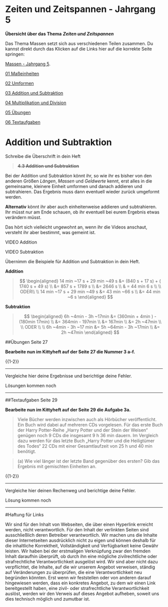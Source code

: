 <!--
author: Susanne Suckfüll
email: su-aes@masannek.de
language: de
narrator: German Female
script: url.js

View this file on https://liascript.github.io/course/?https://raw.githubusercontent.com/SUC-AES/Mathematik-5/master/2_Massen_1.md
-->

# Zeiten und Zeitspannen - Jahrgang 5


**Übersicht über das Thema** ***Zeiten und Zeitspannen***

Das Thema Massen setzt sich aus verschiedenen Teilen zusammen. Du kannst direkt durch das Klicken auf die Links hier auf die korrekte Seite springen:

[Massen - Jahrgang 5](https://liascript.github.io/course/?https://raw.githubusercontent.com/SUC-AES/Mathe-Webseite/master/Klasse_05/03_Massen/M-05-03-Massen.md#1).

[01 Maßeinheiten](https://liascript.github.io/course/?https://raw.githubusercontent.com/SUC-AES/Mathe-Webseite/master/Klasse_05/03_Massen/01_MaBeinheiten/M-05-03-01-MaBeinheiten.md#2)

[02 Umformen](https://liascript.github.io/course/?https://raw.githubusercontent.com/SUC-AES/Mathe-Webseite/master/Klasse_05/03_Massen/02_Umformen/M-05-03-02-Umformen.md#2)

[03 Addition und Subtraktion](https://liascript.github.io/course/?https://raw.githubusercontent.com/SUC-AES/Mathe-Webseite/master/Klasse_05/03_Massen/03_Addition_und_Subtraktion/M-05-03-03-Addition_und_Subtraktion.md#2)

[04 Multiplikation und Division](https://liascript.github.io/course/?https://raw.githubusercontent.com/SUC-AES/Mathe-Webseite/master/Klasse_05/03_Massen/04_Multiplikation_und_Division/M-05-03-04-Multiplikation_und_Division.md#2)

[05 Übungen](https://liascript.github.io/course/?https://raw.githubusercontent.com/SUC-AES/Mathe-Webseite/master/Klasse_05/03_Massen/05_%C3%9Cbungen/M-05-05-05-Uebungen.md#2)

[06 Textaufgaben](https://liascript.github.io/course/?https://raw.githubusercontent.com/SUC-AES/Mathe-Webseite/master/Klasse_05/03_Massen/06_Textaufgaben/M-05-03-06-Textaufgaben.md#1)



# Addition und Subtraktion

Schreibe die Überschrift in dein Heft

>  **~~4.3 Addition und Subtraktion~~**

Bei der Addition und Subtraktion könnt ihr, so wie ihr es bisher von den anderen Größen *Längen*, *Massen* und *Geldwerte* kennt, erst alles in die gemeinsame, kleinere Einheit umformen und danach addieren und subtrahieren. Das Ergebnis muss dann eventuell wieder zurück umgeformt werden.

**Alternativ** könnt ihr aber auch einheitenweise addieren und subtrahieren. Ihr müsst nur am Ende schauen, ob ihr eventuell bei eurem Ergebnis etwas verändern müsst.

Das hört sich vielleicht ungewohnt an, wenn ihr die Videos anschaut, versteht ihr aber bestimmt, was gemeint ist.

VIDEO Addition  

VIDEO Subtraktion

Übernimm die Beispiele für Addition und Subtraktion in dein Heft.

**Addition**

> $$
\begin{aligned}
14 min ~17 s + 29 min ~49 s &= (840 s + 17 s) + ( 1740 s + 49 s) \\
&= 857 s + 1789 s \\
&= 2646 s \\
& = 44 min 6 s \\ \\
ODER\\ \\
14 min ~17 s + 29 min ~49 s &= 43 min ~66 s \\
&= 44 min ~6 s
\end{aligned}
$$

**Subtraktion**

> $$
\begin{aligned}
6h ~4min - 3h ~17min &= (360min + 4min ) - (180min 17min) \\
&= 364min - 197min \\
&= 167min \\
&= 2h ~47min \\ \\
ODER \\ \\
6h ~4min - 3h ~17 min &= 5h ~64min - 3h ~17min \\
&= 2h ~47min
\end{aligned}
$$


##Übungen Seite 27

**Bearbeite nun im Kittyheft auf der Seite 27 die Nummer 3 a-f.**

{{1-2}}
********************************************************************************


Vergleiche hier deine Ergebnisse und berichtige deine Fehler.


Lösungen kommen noch

********************************************************************************

##Textaufgaben Seite 29

**Bearbeite nun im Kittyheft auf der Seite 29 die Aufgabe 3a.**

> Viele Bücher werden inzwischen auch als Hörbücher veröffentlicht. Ein Buch wird dabei auf mehreren CDs vorgelesen. Für das erste Buch der Harry Potter-Reihe „Harry Potter und der Stein der Weisen“ genügen noch 9 CDs die insgesamt 9 h 36 min dauern. Im Vergleich dazu werden für das letzte Buch „Harry Potter und die Heiligtümer des Todes“ 22 CDs mit einer Gesamtlaufzeit von 25 h und 40 min benötigt.

> (a) Wie viel länger ist der letzte Band gegenüber des ersten? Gib das Ergebnis mit gemischten Einheiten an.


{{1-2}}
********************************************************************************


Vergleiche hier deinen Rechenweg und berichtige deine Fehler.


Lösung kommen noch

********************************************************************************



#Haftung für Links

Wir sind für den Inhalt von Webseiten, die über einen Hyperlink erreicht werden, nicht verantwortlich. Für den Inhalt der verlinkten Seiten sind ausschließlich deren Betreiber verantwortlich. Wir machen uns die Inhalte dieser Internetseiten ausdrücklich nicht zu eigen und können deshalb für die inhaltliche Korrektheit, Vollständigkeit und Verfügbarkeit keine Gewähr leisten. Wir haben bei der erstmaligen Verknüpfung zwar den fremden Inhalt daraufhin überprüft, ob durch ihn eine mögliche zivilrechtliche oder strafrechtliche Verantwortlichkeit ausgelöst wird. Wir sind aber nicht dazu verpflichtet, die Inhalte, auf die wir unserem Angebot verweisen, ständig auf Veränderungen zu überprüfen, die eine Verantwortlichkeit neu begründen könnten. Erst wenn wir feststellen oder von anderen darauf hingewiesen werden, dass ein konkretes Angebot, zu dem wir einen Link bereitgestellt haben, eine zivil- oder strafrechtliche Verantwortlichkeit auslöst, werden wir den Verweis auf dieses Angebot aufheben, soweit uns dies technisch möglich und zumutbar ist.
